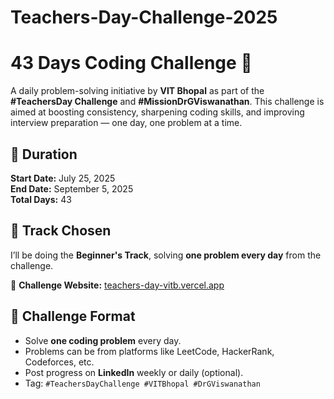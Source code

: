 # Teachers-Day-Challenge-2025
# 43 Days Coding Challenge 🚀

A daily problem-solving initiative by **VIT Bhopal** as part of the **#TeachersDay Challenge** and **#MissionDrGViswanathan**. This challenge is aimed at boosting consistency, sharpening coding skills, and improving interview preparation — one day, one problem at a time.

## 📅 Duration
**Start Date:** July 25, 2025  
**End Date:** September 5, 2025  
**Total Days:** 43

## 👶 Track Chosen
I’ll be doing the **Beginner's Track**, solving **one problem every day** from the challenge.

📌 **Challenge Website:** [teachers-day-vitb.vercel.app](https://teachers-day-vitb.vercel.app)

## 🧠 Challenge Format
- Solve **one coding problem** every day.
- Problems can be from platforms like LeetCode, HackerRank, Codeforces, etc.
- Post progress on **LinkedIn** weekly or daily (optional).
- Tag: `#TeachersDayChallenge #VITBhopal #DrGViswanathan`


